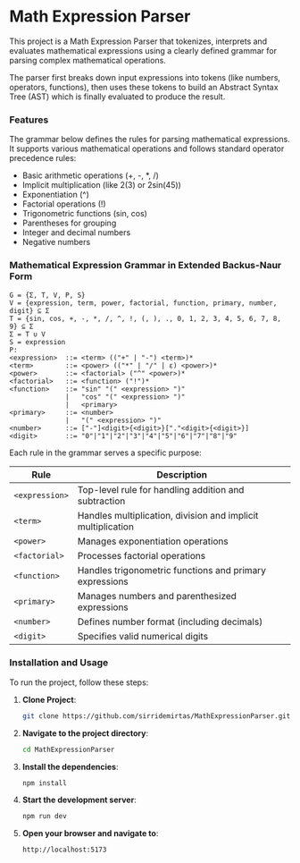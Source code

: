 # Math Expression Parser

This project is a Math Expression Parser that tokenizes, interprets and evaluates mathematical expressions using a clearly defined grammar for parsing complex mathematical operations.

The parser first breaks down input expressions into tokens (like numbers, operators, functions), then uses these tokens to build an Abstract Syntax Tree (AST) which is finally evaluated to produce the result.

### Features

The grammar below defines the rules for parsing mathematical expressions. It supports various mathematical operations and follows standard operator precedence rules:

- Basic arithmetic operations (+, -, \*, /)
- Implicit multiplication (like 2(3) or 2sin(45))
- Exponentiation (^)
- Factorial operations (!)
- Trigonometric functions (sin, cos)
- Parentheses for grouping
- Integer and decimal numbers
- Negative numbers

### Mathematical Expression Grammar in Extended Backus-Naur Form

```ebnf
G = {Σ, T, V, P, S}
V = {expression, term, power, factorial, function, primary, number, digit} ⊆ Σ
T = {sin, cos, +, -, *, /, ^, !, (, ), ., 0, 1, 2, 3, 4, 5, 6, 7, 8, 9} ⊆ Σ
Σ = T ∪ V
S = expression
P:
<expression>  ::= <term> (("+" | "-") <term>)*
<term>        ::= <power> (("*" | "/" | ε) <power>)*
<power>       ::= <factorial> ("^" <power>)*
<factorial>   ::= <function> ("!")*
<function>    ::= "sin" "(" <expression> ")"
              |   "cos" "(" <expression> ")"
              |   <primary>
<primary>     ::= <number>
              |   "(" <expression> ")"
<number>      ::= ["-"]<digit>{<digit>}["."<digit>{<digit>}]
<digit>       ::= "0"|"1"|"2"|"3"|"4"|"5"|"6"|"7"|"8"|"9"
```

Each rule in the grammar serves a specific purpose:

| Rule           | Description                                                  |
| -------------- | ------------------------------------------------------------ |
| `<expression>` | Top-level rule for handling addition and subtraction         |
| `<term>`       | Handles multiplication, division and implicit multiplication |
| `<power>`      | Manages exponentiation operations                            |
| `<factorial>`  | Processes factorial operations                               |
| `<function>`   | Handles trigonometric functions and primary expressions      |
| `<primary>`    | Manages numbers and parenthesized expressions                |
| `<number>`     | Defines number format (including decimals)                   |
| `<digit>`      | Specifies valid numerical digits                             |

### Installation and Usage

To run the project, follow these steps:

1. **Clone Project**:
   ```bash
   git clone https://github.com/sirridemirtas/MathExpressionParser.git
   ```
2. **Navigate to the project directory**:
   ```bash
   cd MathExpressionParser
   ```
3. **Install the dependencies**:
   ```bash
   npm install
   ```
4. **Start the development server**:
   ```bash
   npm run dev
   ```
5. **Open your browser and navigate to**:
   ```bash
   http://localhost:5173
   ```
